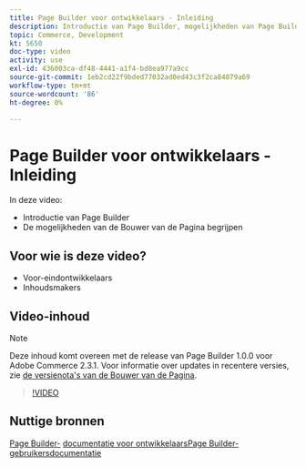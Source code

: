 ```yaml
---
title: Page Builder voor ontwikkelaars - Inleiding
description: Introductie van Page Builder, mogelijkheden van Page Builder begrijpen
topic: Commerce, Development
kt: 5650
doc-type: video
activity: use
exl-id: 436003ca-df48-4441-a1f4-bd8ea977a9cc
source-git-commit: 1eb2cd22f9bded77032ad0ed43c3f2ca84879a69
workflow-type: tm+mt
source-wordcount: '86'
ht-degree: 0%

---
```


# Page Builder voor ontwikkelaars - Inleiding

In deze video:

- Introductie van Page Builder
- De mogelijkheden van de Bouwer van de Pagina begrijpen

## Voor wie is deze video?

- Voor-eindontwikkelaars
- Inhoudsmakers

## Video-inhoud

>[!NOTE]
>
>Deze inhoud komt overeen met de release van Page Builder 1.0.0 voor Adobe Commerce 2.3.1. Voor informatie over updates in recentere versies, zie [de versienota&#39;s van de Bouwer van de Pagina](https://devdocs.magento.com/page-builder/docs/release-notes.html).

>[!VIDEO](https://video.tv.adobe.com/v/35709?quality=12&learn=on)

## Nuttige bronnen

[Page Builder-](https://devdocs.magento.com/page-builder/docs/index.html)
[documentatie voor ontwikkelaarsPage Builder-gebruikersdocumentatie](https://docs.magento.com/user-guide/cms/page-builder.html)

